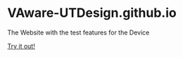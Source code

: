 # VAware-UTDesign.github.io
The Website with the test features for the Device

[Try it out!](https://vaware-utdesign.github.io/)


